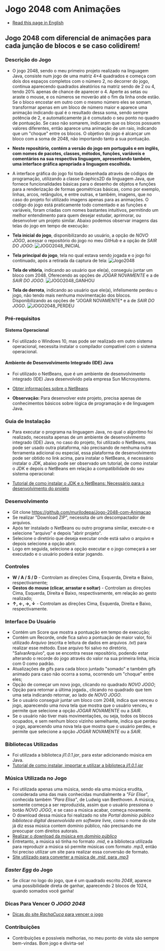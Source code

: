 # Jogo 2048 com Animações

* <a> [Read this page in English](https://github.com/murilodepa/2048-Game-with-Animations/edit/master/README.md)

## Jogo 2048 com diferencial de animações para cada junção de blocos e se caso colidirem!

### Descrição do Jogo
* O jogo 2048, sendo o meu primeiro projeto realizado na linguagem Java, consiste num jogo de uma matriz 4×4 quadrados e começa com dois dos espaços completos com o número 2, no decorrer do jogo, continua aparecendo quadrados aleatórios na matriz sendo de 2 ou 4, tendo 20% apenas de chance de aparecer o 4. Aperte as setas ou araste o mouse, e os números se moverão até o fim da linha onde estão. Se o bloco encostar em outro com o mesmo número eles se somam, transformar apenas em um bloco de número maior e aparece uma animação indicando qual é o resultado dessa soma, sendo sempre potência de 2, e automaticamente já é comutado o seu ponto no quadro de pontuação. Se caso não somarem, indicaram que os blocos possuem valores diferentes, então aparece uma animação de um raio, indicando que um "choque" entre os blocos. O objetivo do jogo é alcançar um bloco com a soma de 2048, não importando tanto a sua pontuação.
* **Neste repositório, contém a versão do jogo em português e em inglês, com nomes de pacotes, classes, métodos, funções, variáveis e comentários na sua respectiva linguagem, apresentando também,  uma interface gráfica apropriada a linguagem escolhida.**
* A interface gráfica do jogo foi toda desenhada através de códigos de programação, utilizando a classe Graphics2D da linguagem Java, que fornece funcionalidades básicas para o desenho de objetos e funções para a renderização de formas geométricas básicas, como por exemplo, linhas, arcos, retângulos, e entre outras, e também, imagens, que no caso do projeto foi utilizado imagens apenas para as animações. O código do jogo está praticamente todo comentado e as funções e variáveis, foram criadas com nomes bastantes intuitivos, permitindo um melhor entendimento para quem desejar estudar, aprimorar, ou desenvolver um projeto similar. Abaixo podemos observar imagens das telas do jogo em tempo de execução:

* **Tela inicial do jogo**, disponibilizando ao usuário, a opção de *NOVO JOGO*, acessar o repositório do jogo no meu *GitHub* e a opção de *SAIR DO JOGO*:
![JOGO2048_INICIAL](https://user-images.githubusercontent.com/56207941/66797671-f101f380-eee1-11e9-8ea9-9c17a64d9fbb.PNG)

* **Tela principal do jogo**, tela no qual estava sendo jogada e o jogo foi continuado, após a retirada da captura de tela:
![Jogo2048](https://user-images.githubusercontent.com/56207941/66712410-95652800-ed72-11e9-8470-1314ee0179a5.PNG)


* **Tela de vitória**, indicando ao usuário que ele(a), conseguiu juntar um bloco com 2048. Oferecendo as opções de *JOGAR NOVAMENTE* e a de *SAIR DO JOGO*.
![JOGO2048_GANHOU](https://user-images.githubusercontent.com/56207941/66797674-f5c6a780-eee1-11e9-8724-a5852f2d5a97.PNG)


* **Tela de derrota**, indicando ao usuário que ele(a), infelismente perdeu o jogo, não tendo mais nenhuma movimentação dos blocos. Disponibilizando as opções de "JOGAR NOVAMENTE* e a de *SAIR DO JOGO*.
![JOGO2048_PERDEU](https://user-images.githubusercontent.com/56207941/66797679-fbbc8880-eee1-11e9-8749-6f7f244a5000.PNG)

### Pré-requisitos

#### Sistema Operacional
* Foi utilizado o Windows 10, mas pode ser realizado em outro sistema operacional, necessita instalar o compilador compatível com o sistema operacional.

 #### Ambiente de Desenvolvimento Integrado (IDE) Java
* Foi utilizado o NetBeans, que é um ambiente de desenvolvimento integrado (IDE) Java desenvolvido pela empresa Sun Microsystems.
* <a> [Obter informações sobre o NetBeans](https://www.oficinadanet.com.br/artigo/1061/o_que_e_o_netbeans)

* **Observação:** Para desenvolver este projeto, precisa apenas de conhecimentos básicos sobre lógica de programação e de linguagem Java.

### Guia de Instalação
* Para executar o programa na linguagem Java, no qual o algoritmo foi realizado, necessita apenas de um ambiente de desenvolvimento integrado (IDE) Java, no caso do projeto, foi utilizado o NetBeans, mas pode ser usado outra plataforma, não precisando de nenhuma outra ferramenta adicional ou especial, essa plataforma de desenvolvimento pode ser obtido no link acima, para instalar o NetBeans, é necessário instalar o JDK, abaixo pode ser observado um tutorial, de como instalar o JDK e depois o NetBeans em relação a compatibilidade do seu sistema operacional:

* <a> [Tutorial de como instalar o JDK e o NetBeans: Necessário para o desenvolvimento do projeto](https://www.oficinadanet.com.br/post/16771-netbeans-requisitos-e-como-instalar)

### Desenvolvimento
* Git clone https://github.com/murilodepa/Jogo-2048-com-Animacao
* Se realizar "Download ZIP", necessita de um descompactador de arquivos.
* Após ter instalado o NetBeans ou outro programa similar, execute-o e selecione "arquivo" e depois "abrir projeto".
* Selecione o diretório que deseja executar onde está salvo o arquivo e depois selecione a opção abrir.
* Logo em seguida, selecione a opção executar e o jogo começará a ser executado e o usuário poderá estar jogando.

### Controles
* **W / A / S / D** - Controlam as direções Cima, Esquerda, Direita e Baixo, respectivamente; 
* **Gestos do mouse (clicar, arrastar e soltar)** - Controlam as direções Cima, Esquerda, Direita e Baixo, respectivamente, em relação ao gesto realizado;
* **↑, ←, →, ↓** - Controlam as direções Cima, Esquerda, Direita e Baixo, respectivamente.

### Interface Do Usuário
* Contém um Score que mostra a pontuação em tempo de execução;
* Contém um Recorde, onde fica salvo a pontuação de maior valor, foi utilizado *Arquivo* (escrita e leitura de dados em arquivos *.txt*) para realizar esse método. Esse arquivo foi salvo no diretório, "SalvarArquivo", que se encontra nesse repositório, podendo estar alterando o recorde do jogo através do valor na sua primeira linha, inicia com 0 como padrão.
* Atualizações de gifs para cada bloco juntado "somado" e também gifs animado para caso não ocorra a soma, ocorrendo um "choque" entre eles; 
* Opção de começar um novo jogo, clicando no quadrado *NOVO JOGO*;
* Opção para retornar a última jogada., clicando no quadrado que tem uma seta indicando retornar, ao lado de *NOVO JOGO*.
* Se o usuário conseguir juntar um bloco com 2048, indica que venceu o jogo, aparecendo uma nova tela que mostra que o usuário venceu, e permite que selecione a opção *JOGAR NOVAMENTE* ou a *SAIR*.
* Se o usuário não tiver mais movimentações, ou seja, todos os blocos ocupados, e sem nenhum bloco vizinho semelhante, indica que perdeu o jogo, aparecendo uma nova tela que mostra que o usuário perdeu, e permite que selecione a opção *JOGAR NOVAMENTE* ou a *SAIR*.

### Bibliotecas Utilizadas
* Foi utilizada a biblioteca *jl1.0.1.jar*, para estar adicionando música em Java.
* <a> [Tutorial de como instalar, importar e utilizar a biblioteca *jl1.0.1.jar*](https://www.youtube.com/watch?v=kC9_dK5hQPo)

### Música Utilizada no Jogo
* Foi utilizada apenas uma música, sendo ela uma música erudita, considerada uma das mais conhecidas mundialmente a *"Für Elise"*, conhecida também *"Para Elisa"*, de Ludwig van Beethoven. A música, somente começa a ser reproduzida, assim que o usuário pressiona o botão *NOVO JOGO*, e se caso a música acabar, começa novamente.
* O download dessa música foi realizado no site *Portal domínio público biblioteca digital desenvolvida em software livre*, como o nome do site já diz essa música contem domínio público, não precisando me preocupar com direitos autorais.
* <a> [Realizar o download da música em *domínio público*](http://www.dominiopublico.gov.br/pesquisa/DetalheObraForm.do?select_action=&co_obra=3982)
* Entretanto, a música só tinha no formato *.mid*, e a biblioteca utilizada para reproduzir a música só permite músicas com formato *.mp3*, então foi preciso utilizar um site para realizar essa conversão de formato.
* <a> [Site utilizado para converter a música de *.mid*, para *.mp3*](https://www.onlineconverter.com/convert/10358f965f5c5df82609d249e98e2fd143)

### *Easter Egg* do Jogo
* Se clicar no logo do jogo, que é um quadrado escrito *2048*, aparece uma possibilidade direta de ganhar, aparecendo 2 blocos de 1024, quando somados você ganha!

### Dicas Para Vencer O *JOGO 2048*
* <a> [Dicas do site *RachaCuca* para vencer o jogo](https://rachacuca.com.br/raciocinio/2048/)
  
### Contribuições
- Contribuições e possíveis melhorias, no meu ponto de vista são sempre bem-vindas. Bom jogo e divirta-se!
